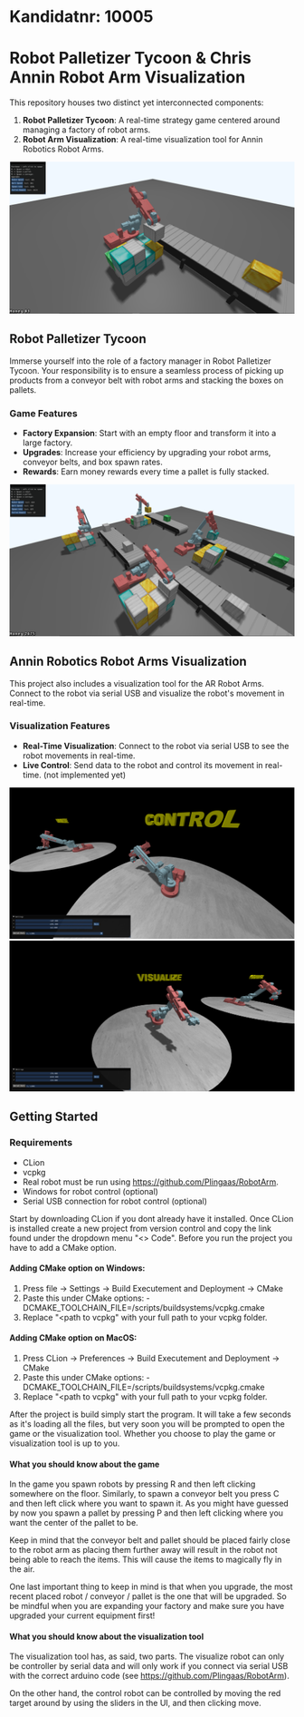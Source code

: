 # Kandidatnr: 10005
# Robot Palletizer Tycoon & Chris Annin Robot Arm Visualization

This repository houses two distinct yet interconnected components:

1. **Robot Palletizer Tycoon**: A real-time strategy game centered around managing a factory of robot arms.
2. **Robot Arm Visualization**: A real-time visualization tool for Annin Robotics Robot Arms.

![Screenshot of the game](resources/images/game.png)

## Robot Palletizer Tycoon

Immerse yourself into the role of a factory manager in Robot Palletizer Tycoon. 
Your responsibility is to ensure a seamless process of picking up 
products from a conveyor belt with robot arms and stacking the boxes on pallets.

### Game Features

- **Factory Expansion**: Start with an empty floor and transform it into a large factory.
- **Upgrades**: Increase your efficiency by upgrading your robot arms, conveyor belts, and box spawn rates.
- **Rewards**: Earn money rewards every time a pallet is fully stacked.

![photo: A robot working in the factory](resources/images/game2.png)

## Annin Robotics Robot Arms Visualization

This project also includes a visualization tool for the AR Robot Arms. Connect to the robot via serial USB and visualize the robot's movement in real-time.

### Visualization Features

- **Real-Time Visualization**: Connect to the robot via serial USB to see the robot movements in real-time.
- **Live Control**: Send data to the robot and control its movement in real-time. (not implemented yet)

![photo: Annin Robotics Robot Arm Visualization](resources/images/controller.png)
![photo: Annin Robotics Robot Arm Visualization](resources/images/visualize.png)

## Getting Started

### Requirements
- CLion
- vcpkg
- Real robot must be run using https://github.com/Plingaas/RobotArm.
- Windows for robot control (optional)
- Serial USB connection for robot control (optional)

Start by downloading CLion if you dont already have it installed. Once CLion is installed
create a new project from version control and copy the link found under the dropdown menu "<> Code".
Before you run the project you have to add a CMake option.

#### Adding CMake option on Windows:
1. Press file -> Settings -> Build Executement and Deployment -> CMake
2. Paste this under CMake options: -DCMAKE_TOOLCHAIN_FILE=<path to vcpkg>/scripts/buildsystems/vcpkg.cmake
3. Replace "<path to vcpkg" with your full path to your vcpkg folder.

#### Adding CMake option on MacOS:
1. Press CLion -> Preferences -> Build Executement and Deployment -> CMake
2. Paste this under CMake options: -DCMAKE_TOOLCHAIN_FILE=<path to vcpkg>/scripts/buildsystems/vcpkg.cmake
3. Replace "<path to vcpkg" with your full path to your vcpkg folder.

After the project is build simply start the program. It will take a few seconds as
it's loading all the files, but very soon you will be prompted to open the game or the visualization tool.
Whether you choose to play the game or visualization tool is up to you.

#### What you should know about the game
In the game you spawn robots by pressing R and then left clicking somewhere on the floor.
Similarly, to spawn a conveyor belt you press C and then left click where you want to spawn it.
As you might have guessed by now you spawn a pallet by pressing P and then left clicking where you want
the center of the pallet to be.

Keep in mind that the conveyor belt and pallet should be placed fairly close to the robot arm
as placing them further away will result in the robot not being able to reach the items. This will
cause the items to magically fly in the air.

One last important thing to keep in mind is that when you upgrade, the most recent placed
robot / conveyor / pallet is the one that will be upgraded. So be mindful when you are expanding
your factory and make sure you have upgraded your current equipment first!

#### What you should know about the visualization tool
The visualization tool has, as said, two parts. The visualize robot can only be controller
by serial data and will only work if you connect via serial USB with the correct arduino code (see https://github.com/Plingaas/RobotArm).

On the other hand, the control robot can be controlled by moving the red target around by using the
sliders in the UI, and then clicking move.